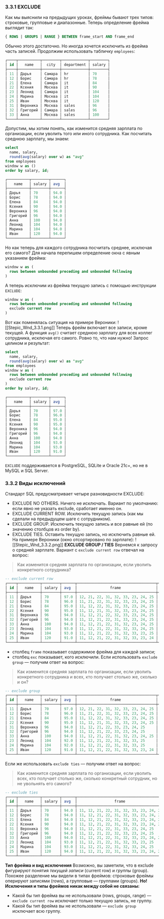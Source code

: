 ### 3.3.1 EXCLUDE
Как мы выяснили на предыдущих уроках, фреймы бывают трех типов: строковые, групповые и диапазонные. Теперь определение фрейма выглядит так:
```sql
{ ROWS | GROUPS | RANGE } BETWEEN frame_start AND frame_end
```
Обычно этого достаточно. Но иногда хочется исключить из фрейма часть записей.
Продолжим использовать табличку `employees`:
```sql
┌────┬──────────┬────────┬────────────┬────────┐
│ id │   name   │  city  │ department │ salary │
├────┼──────────┼────────┼────────────┼────────┤
│ 11 │ Дарья    │ Самара │ hr         │ 70     │
│ 12 │ Борис    │ Самара │ hr         │ 78     │
│ 21 │ Елена    │ Самара │ it         │ 84     │
│ 22 │ Ксения   │ Москва │ it         │ 90     │
│ 23 │ Леонид   │ Самара │ it         │ 104    │
│ 24 │ Марина   │ Москва │ it         │ 104    │
│ 25 │ Иван     │ Москва │ it         │ 120    │
│ 31 │ Вероника │ Москва │ sales      │ 96     │
│ 32 │ Григорий │ Самара │ sales      │ 96     │
│ 33 │ Анна     │ Москва │ sales      │ 100    │
└────┴──────────┴────────┴────────────┴────────┘
```
Допустим, мы хотим понять, как изменится средняя зарплата по организации, если уволить того или иного сотрудника. Как посчитать среднюю зарплату, мы знаем:
```sql
select
  name, salary,
  round(avg(salary) over w) as "avg"
from employees
window w as ()
order by salary, id;

┌──────────┬────────┬──────┐
│   name   │ salary │ avg  │
├──────────┼────────┼──────┤
│ Дарья    │ 70     │ 94.0 │
│ Борис    │ 78     │ 94.0 │
│ Елена    │ 84     │ 94.0 │
│ Ксения   │ 90     │ 94.0 │
│ Вероника │ 96     │ 94.0 │
│ Григорий │ 96     │ 94.0 │
│ Анна     │ 100    │ 94.0 │
│ Леонид   │ 104    │ 94.0 │
│ Марина   │ 104    │ 94.0 │
│ Иван     │ 120    │ 94.0 │
└──────────┴────────┴──────┘
```
Но как теперь для каждого сотрудника посчитать среднее, исключая его самого?
Для начала перепишем определение окна с явным указанием фрейма:
```sql
window w as (
  rows between unbounded preceding and unbounded following
)
```
А теперь исключим из фрейма текущую запись с помощью инструкции `EXCLUDE`:
```sql
window w as (
  rows between unbounded preceding and unbounded following
  exclude current row
)
```
Вот как поменялась ситуация на примере Вероники:
![[Stepic_Wnd_3.3.1.png]]
Теперь фрейм включает все записи, кроме текущей. А функция `avg()` считает среднюю зарплату для всех коллег сотрудника, исключая его самого. Ровно то, что нам нужно!
Запрос целиком и результат:
```sql
select
  name, salary,
  round(avg(salary) over w) as "avg"
from employees
window w as (
  rows between unbounded preceding and unbounded following
  exclude current row
)
order by salary, id;

┌──────────┬────────┬──────┐
│   name   │ salary │ avg  │
├──────────┼────────┼──────┤
│ Дарья    │ 70     │ 97.0 │
│ Борис    │ 78     │ 96.0 │
│ Елена    │ 84     │ 95.0 │
│ Ксения   │ 90     │ 95.0 │
│ Вероника │ 96     │ 94.0 │
│ Григорий │ 96     │ 94.0 │
│ Анна     │ 100    │ 94.0 │
│ Леонид   │ 104    │ 93.0 │
│ Марина   │ 104    │ 93.0 │
│ Иван     │ 120    │ 91.0 │
└──────────┴────────┴──────┘
```
`EXCLUDE` поддерживается в PostgreSQL, SQLite и Oracle 21c+, но не в MySQL и SQL Server.

### 3.3.2 Виды исключений
Стандарт SQL предусматривает четыре разновидности EXCLUDE:
- EXCLUDE NO OTHERS. Ничего не исключать. Вариант по умолчанию: если явно не указать exclude, сработает именно он.
- EXCLUDE CURRENT ROW. Исключить текущую запись (как мы сделали на предыдущем шаге с сотрудником).
- EXCLUDE GROUP. Исключить текущую запись и все равные ей (по значению столбцов из order by).
- EXCLUDE TIES. Оставить текущую запись, но исключить равные ей.
На примере Вероники (окно отсортировано по зарплате):
![[Stepic_Wnd_3.3.2.png]]
**EXCLUDE GROUP / TIES**
Вернемся к запросу о средней зарплате. Вариант с `exclude current row` отвечал на вопрос:
> Как изменится средняя зарплата по организации, если уволить конкретного сотрудника?
```sql
-- exclude current row
┌────┬──────────┬────────┬──────┬────────────────────────────────────┬─────┐
│ id │   name   │ salary │ avg  │               frame                │ exc │
├────┼──────────┼────────┼──────┼────────────────────────────────────┼─────┤
│ 11 │ Дарья    │ 70     │ 97.0 │ 12, 21, 22, 31, 32, 33, 23, 24, 25 │ 11  │
│ 12 │ Борис    │ 78     │ 96.0 │ 11, 21, 22, 31, 32, 33, 23, 24, 25 │ 12  │
│ 21 │ Елена    │ 84     │ 95.0 │ 11, 12, 22, 31, 32, 33, 23, 24, 25 │ 21  │
│ 22 │ Ксения   │ 90     │ 95.0 │ 11, 12, 21, 31, 32, 33, 23, 24, 25 │ 22  │
│ 31 │ Вероника │ 96     │ 94.0 │ 11, 12, 21, 22, 32, 33, 23, 24, 25 │ 31  │
│ 32 │ Григорий │ 96     │ 94.0 │ 11, 12, 21, 22, 31, 33, 23, 24, 25 │ 32  │
│ 33 │ Анна     │ 100    │ 94.0 │ 11, 12, 21, 22, 31, 32, 23, 24, 25 │ 33  │
│ 23 │ Леонид   │ 104    │ 93.0 │ 11, 12, 21, 22, 31, 32, 33, 24, 25 │ 23  │
│ 24 │ Марина   │ 104    │ 93.0 │ 11, 12, 21, 22, 31, 32, 33, 23, 25 │ 24  │
│ 25 │ Иван     │ 120    │ 91.0 │ 11, 12, 21, 22, 31, 32, 33, 23, 24 │ 25  │
└────┴──────────┴────────┴──────┴────────────────────────────────────┴─────┘
```
- столбец `frame` показывает содержимое фрейма для каждой записи;
- столбец `exc` показывает, кого исключили.
Если использовать `exclude group` — получим ответ на вопрос:
> Как изменится средняя зарплата по организации, если уволить конкретного сотрудника и всех, кто получает столько же, сколько и он?
```sql
-- exclude group
┌────┬──────────┬────────┬──────┬────────────────────────────────────┬────────┐
│ id │   name   │ salary │ avg  │               frame                │  exc   │
├────┼──────────┼────────┼──────┼────────────────────────────────────┼────────┤
│ 11 │ Дарья    │ 70     │ 97.0 │ 12, 21, 22, 31, 32, 33, 23, 24, 25 │ 11     │
│ 12 │ Борис    │ 78     │ 96.0 │ 11, 21, 22, 31, 32, 33, 23, 24, 25 │ 12     │
│ 21 │ Елена    │ 84     │ 95.0 │ 11, 12, 22, 31, 32, 33, 23, 24, 25 │ 21     │
│ 22 │ Ксения   │ 90     │ 95.0 │ 11, 12, 21, 31, 32, 33, 23, 24, 25 │ 22     │
│ 31 │ Вероника │ 96     │ 94.0 │ 11, 12, 21, 22, 33, 23, 24, 25     │ 31, 32 │
│ 32 │ Григорий │ 96     │ 94.0 │ 11, 12, 21, 22, 33, 23, 24, 25     │ 31, 32 │
│ 33 │ Анна     │ 100    │ 94.0 │ 11, 12, 21, 22, 31, 32, 23, 24, 25 │ 33     │
│ 23 │ Леонид   │ 104    │ 92.0 │ 11, 12, 21, 22, 31, 32, 33, 25     │ 23, 24 │
│ 24 │ Марина   │ 104    │ 92.0 │ 11, 12, 21, 22, 31, 32, 33, 25     │ 23, 24 │
│ 25 │ Иван     │ 120    │ 91.0 │ 11, 12, 21, 22, 31, 32, 33, 23, 24 │ 25     │
└────┴──────────┴────────┴──────┴────────────────────────────────────┴────────┘
```
Если же использовать `exclude ties` — получим ответ на вопрос:
> Как изменится средняя зарплата по организации, если уволить всех, кто получает столько же, сколько конкретный сотрудник, но не увольнять его самого?
```sql
-- exclude ties
┌────┬──────────┬────────┬──────┬────────────────────────────────────────┬─────┐
│ id │   name   │ salary │ avg  │                 frame                  │ exc │
├────┼──────────┼────────┼──────┼────────────────────────────────────────┼─────┤
│ 11 │ Дарья    │ 70     │ 94.0 │ 11, 12, 21, 22, 31, 32, 33, 23, 24, 25 │     │
│ 12 │ Борис    │ 78     │ 94.0 │ 11, 12, 21, 22, 31, 32, 33, 23, 24, 25 │     │
│ 21 │ Елена    │ 84     │ 94.0 │ 11, 12, 21, 22, 31, 32, 33, 23, 24, 25 │     │
│ 22 │ Ксения   │ 90     │ 94.0 │ 11, 12, 21, 22, 31, 32, 33, 23, 24, 25 │     │
│ 31 │ Вероника │ 96     │ 94.0 │ 11, 12, 21, 22, 31, 33, 23, 24, 25     │ 32  │
│ 32 │ Григорий │ 96     │ 94.0 │ 11, 12, 21, 22, 32, 33, 23, 24, 25     │ 31  │
│ 33 │ Анна     │ 100    │ 94.0 │ 11, 12, 21, 22, 31, 32, 33, 23, 24, 25 │     │
│ 23 │ Леонид   │ 104    │ 93.0 │ 11, 12, 21, 22, 31, 32, 33, 23, 25     │ 24  │
│ 24 │ Марина   │ 104    │ 93.0 │ 11, 12, 21, 22, 31, 32, 33, 24, 25     │ 23  │
│ 25 │ Иван     │ 120    │ 94.0 │ 11, 12, 21, 22, 31, 32, 33, 23, 24, 25 │     │
└────┴──────────┴────────┴──────┴────────────────────────────────────────┴─────┘
```
**Тип фрейма и вид исключения**
Возможно, вы заметили, что в exclude фигурируют понятия _текущей записи_ (current row) и _группы_ (group). Похожее разделение мы видели в типах фреймов: строковые фреймы оперируют записями (rows), а групповые — группами (groups).
**Но! Исключения и типы фреймов никак между собой не связаны:**
- Какой бы тип фрейма вы не использовали (rows, groups, range) — `exclude current row` исключает только текущую запись, не группу.
- Какой бы тип фрейма вы не использовали — `exclude group` исключает всю группу.